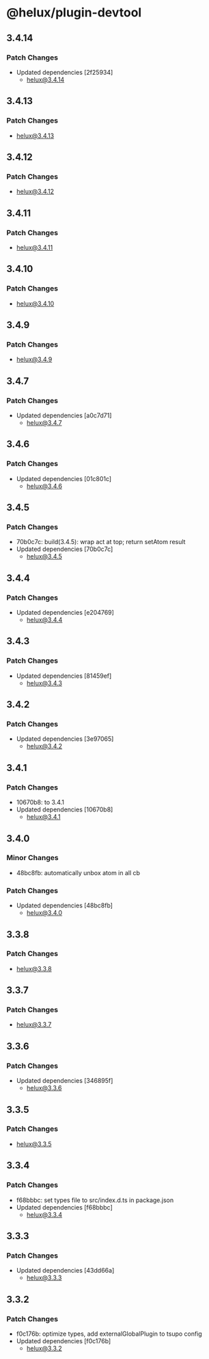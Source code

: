 # @helux/plugin-devtool

## 3.4.14

### Patch Changes

- Updated dependencies [2f25934]
  - helux@3.4.14

## 3.4.13

### Patch Changes

- helux@3.4.13

## 3.4.12

### Patch Changes

- helux@3.4.12

## 3.4.11

### Patch Changes

- helux@3.4.11

## 3.4.10

### Patch Changes

- helux@3.4.10

## 3.4.9

### Patch Changes

- helux@3.4.9

## 3.4.7

### Patch Changes

- Updated dependencies [a0c7d71]
  - helux@3.4.7

## 3.4.6

### Patch Changes

- Updated dependencies [01c801c]
  - helux@3.4.6

## 3.4.5

### Patch Changes

- 70b0c7c: build(3.4.5): wrap act at top; return setAtom result
- Updated dependencies [70b0c7c]
  - helux@3.4.5

## 3.4.4

### Patch Changes

- Updated dependencies [e204769]
  - helux@3.4.4

## 3.4.3

### Patch Changes

- Updated dependencies [81459ef]
  - helux@3.4.3

## 3.4.2

### Patch Changes

- Updated dependencies [3e97065]
  - helux@3.4.2

## 3.4.1

### Patch Changes

- 10670b8: to 3.4.1
- Updated dependencies [10670b8]
  - helux@3.4.1

## 3.4.0

### Minor Changes

- 48bc8fb: automatically unbox atom in all cb

### Patch Changes

- Updated dependencies [48bc8fb]
  - helux@3.4.0

## 3.3.8

### Patch Changes

- helux@3.3.8

## 3.3.7

### Patch Changes

- helux@3.3.7

## 3.3.6

### Patch Changes

- Updated dependencies [346895f]
  - helux@3.3.6

## 3.3.5

### Patch Changes

- helux@3.3.5

## 3.3.4

### Patch Changes

- f68bbbc: set types file to src/index.d.ts in package.json
- Updated dependencies [f68bbbc]
  - helux@3.3.4

## 3.3.3

### Patch Changes

- Updated dependencies [43dd66a]
  - helux@3.3.3

## 3.3.2

### Patch Changes

- f0c176b: optimize types, add externalGlobalPlugin to tsupo config
- Updated dependencies [f0c176b]
  - helux@3.3.2
